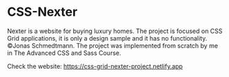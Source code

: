 # CSS-Nexter

Nexter is a website for buying luxury homes. The project is focused on CSS Grid applications, it is only a design sample and it has no functionality.
©Jonas Schmedtmann. The project was implemented from scratch by me in The Advanced CSS and Sass Course. 

Check the website: https://css-grid-nexter-project.netlify.app
